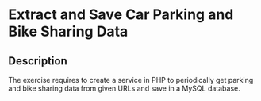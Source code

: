 Extract and Save Car Parking and Bike Sharing Data
==================================================

Description
-----------
The exercise requires to create a service in PHP to periodically get parking and bike sharing data from given URLs and save in a MySQL database.
